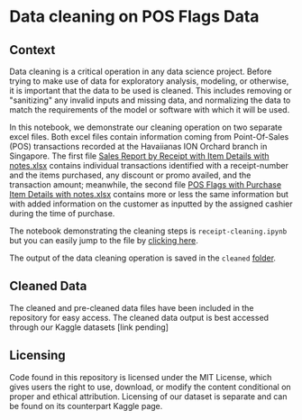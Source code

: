 # Data cleaning on POS Flags Data

## Context

Data cleaning is a critical operation in any data science project. Before trying to make use of data for exploratory analysis, modeling, or otherwise, it is important that the data to be used is cleaned. This includes removing or "sanitizing" any invalid inputs and missing data, and normalizing the data to match the requirements of the model or software with which it will be used.

In this notebook, we demonstrate our cleaning operation on two separate excel files. Both excel files contain information coming from Point-Of-Sales (POS) transactions recorded at the Havaiianas ION Orchard branch in Singapore. The first file [Sales Report by Receipt with Item Details with notes.xlsx](https://github.com/aroodai/receipt-cleaning/tree/main/unclean) contains individual transactions identified with a receipt-number and the items purchased, any discount or promo availed, and the transaction amount; meanwhile, the second file [POS Flags with Purchase Item Details with notes.xlsx](https://github.com/aroodai/receipt-cleaning/tree/main/unclean) contains more or less the same information but with added information on the customer as inputted by the assigned cashier during the time of purchase.

The notebook demonstrating the cleaning steps is `receipt-cleaning.ipynb` but you can easily jump to the file by [clicking here](https://github.com/aroodai/receipt-cleaning/blob/main/receipt-cleaning.ipynb).

The output of the data cleaning operation is saved in the `cleaned` [folder](https://github.com/aroodai/receipt-cleaning/tree/main/cleaned).

## Cleaned Data

The cleaned and pre-cleaned data files have been included in the repository for easy access. The cleaned data output is best accessed through our Kaggle datasets [link pending]

## Licensing

Code found in this repository is licensed under the MIT License, which gives users the right to use, download, or modify the content conditional on proper and ethical attribution. Licensing of our dataset is separate and can be found on its counterpart Kaggle page.
